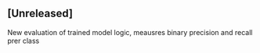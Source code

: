 ## [Unreleased]
New evaluation of trained model logic, meausres binary precision and recall prer class